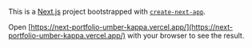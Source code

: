 This is a [Next.js](https://nextjs.org/) project bootstrapped with [`create-next-app`](https://github.com/vercel/next.js/tree/canary/packages/create-next-app).

Open [https://next-portfolio-umber-kappa.vercel.app/](https://next-portfolio-umber-kappa.vercel.app/) with your browser to see the result.
